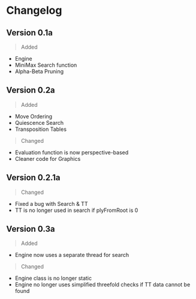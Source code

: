 # Changelog

## Version 0.1a

> Added
- Engine
- MiniMax Search function
- Alpha-Beta Pruning

## Version 0.2a

> Added
- Move Ordering
- Quiescence Search
- Transposition Tables

> Changed
- Evaluation function is now perspective-based
- Cleaner code for Graphics

## Version 0.2.1a

> Changed
- Fixed a bug with Search & TT
- TT is no longer used in search if plyFromRoot is 0

## Version 0.3a

> Added
- Engine now uses a separate thread for search

> Changed
- Engine class is no longer static
- Engine no longer uses simplified threefold checks if TT data cannot be found